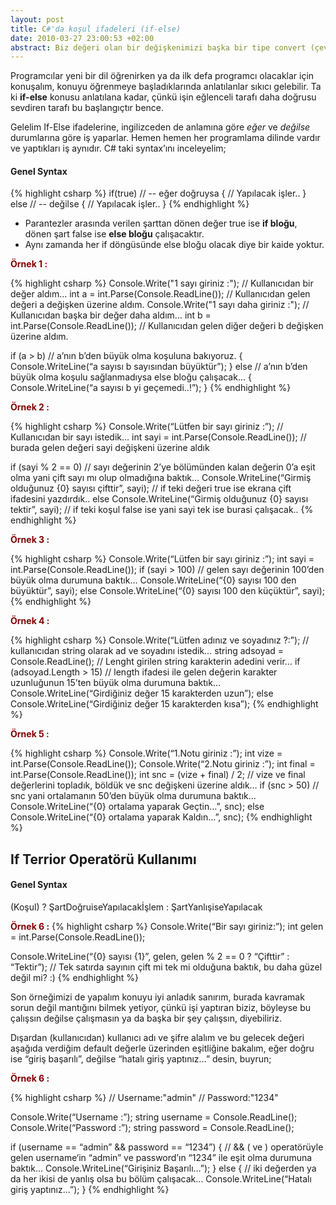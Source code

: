 ```yaml
---
layout: post
title: C#'da koşul ifadeleri (if-else)
date: 2010-03-27 23:00:53 +02:00
abstract: Biz değeri olan bir değişkenimizi başka bir tipe convert (çevirmek) etmek isteyebiliriz. Örneğin int tipinde tanımladığımız sayı değişkenimizi ihtiyacımıza göre string tipine convert edebiliriz.
---
```


Programcılar yeni bir dil öğrenirken ya da ilk defa programcı olacaklar için konuşalım, konuyu öğrenmeye başladıklarında anlatılanlar sıkıcı gelebilir. Ta ki **if-else** konusu anlatılana kadar, çünkü işin eğlenceli tarafı daha doğrusu sevdiren tarafı bu başlangıçtır bence.

Gelelim If-Else ifadelerine, ingilizceden de anlamına göre *eğer* ve *değilse* durumlarına göre iş yaparlar. Hemen hemen her programlama dilinde vardır ve yaptıkları iş aynıdır. C# taki syntax’ını inceleyelim;

#### Genel Syntax
{% highlight csharp %}
if(true) // -- eğer doğruysa
{
  // Yapılacak işler..
}
else // -- değilse
{
  // Yapılacak işler..
}
{% endhighlight %}

- Parantezler arasında verilen şarttan dönen değer true ise **if bloğu**, dönen şart false ise **else bloğu** çalışacaktır.
- Aynı zamanda her if döngüsünde else bloğu olacak diye bir kaide yoktur.

<span style="color:#800000;"><strong> Örnek 1 :</strong></span>

{% highlight csharp %}
Console.Write("1 sayı giriniz :"); // Kullanıcıdan bir değer aldım...
int a = int.Parse(Console.ReadLine()); // Kullanıcıdan gelen değeri a değişken üzerine aldım.
Console.Write("1 sayı daha giriniz :"); // Kullanıcıdan başka bir değer daha aldım...
int b = int.Parse(Console.ReadLine()); // Kullanıcıdan gelen diğer değeri b değişken üzerine aldım.

if (a > b) // a’nın b’den büyük olma koşuluna bakıyoruz.
{
  Console.WriteLine(“a sayısı b sayısından büyüktür”);
}
else // a’nın b’den büyük olma koşulu sağlanmadıysa else bloğu çalışacak...
{
  Console.WriteLine(“a sayısı b yi geçemedi..!”);
}
{% endhighlight %}

<span style="color:#800000;"><strong> Örnek 2 :</strong></span>

{% highlight csharp %}
Console.Write(“Lütfen bir sayı giriniz :”); // Kullanıcıdan bir sayı istedik…
int sayi = int.Parse(Console.ReadLine()); // burada gelen değeri sayi değişkeni üzerine aldık

if (sayi % 2 == 0) // sayı değerinin 2’ye bölümünden kalan değerin 0’a eşit olma yani çift sayı mı olup olmadığına baktık…
  Console.WriteLine(“Girmiş olduğunuz {0} sayısı çifttir”, sayi); // if teki değeri true ise ekrana çift ifadesini yazdırdık..
else
  Console.WriteLine(“Girmiş olduğunuz {0} sayısı tektir”, sayi); // if teki koşul false ise yani sayi tek ise burasi çalışacak..
{% endhighlight %}

<span style="color:#800000;"><strong> Örnek 3 :</strong></span>

{% highlight csharp %}
Console.Write(“Lütfen bir sayı giriniz :”);
int sayi = int.Parse(Console.ReadLine());
if (sayi > 100) // gelen sayı değerinin 100’den büyük olma durumuna baktık…
  Console.WriteLine(“{0} sayısı 100 den büyüktür”, sayi);
else
  Console.WriteLine(“{0} sayısı 100 den küçüktür”, sayi);
{% endhighlight %}

<span style="color:#800000;"><strong> Örnek 4 :</strong></span>

{% highlight csharp %}
Console.Write(“Lütfen adınız ve soyadınız ?:”); // kullanıcıdan string olarak ad ve soyadını istedik…
string adsoyad = Console.ReadLine();
// Lenght girilen string karakterin adedini verir…
if (adsoyad.Length > 15) // length ifadesi ile gelen değerin karakter uzunluğunun 15’ten büyük olma durumuna baktık…
  Console.WriteLine(“Girdiğiniz değer 15 karakterden uzun”);
else
  Console.WriteLine(“Girdiğiniz değer 15 karakterden kısa”);
{% endhighlight %}

<span style="color:#800000;"><strong> Örnek 5 :</strong></span>

{% highlight csharp %}
Console.Write(“1.Notu giriniz :”);
int vize = int.Parse(Console.ReadLine());
Console.Write(“2.Notu giriniz :”);
int final = int.Parse(Console.ReadLine());
int snc = (vize + final) / 2; // vize ve final değerlerini topladık, böldük ve snc değişkeni üzerine aldık…
if (snc > 50) // snc yani ortalamanın 50’den büyük olma durumuna baktık…
  Console.WriteLine(“{0} ortalama yaparak Geçtin…”, snc);
else
  Console.WriteLine(“{0} ortalama yaparak Kaldın…”, snc);
{% endhighlight %}

## If Terrior Operatörü Kullanımı

#### Genel Syntax
(Koşul) ? ŞartDoğruiseYapılacakİşlem : ŞartYanlışiseYapılacak

<span style="color:#800000;"><strong> Örnek 6 :</strong></span>
{% highlight csharp %}
Console.Write(“Bir sayı giriniz:”);
int gelen = int.Parse(Console.ReadLine());

Console.WriteLine(“{0} sayısı {1}”, gelen, gelen % 2 == 0 ? “Çifttir” : “Tektir”); // Tek satırda sayının çift mi tek mi olduğuna baktık, bu daha güzel değil mi? :)
{% endhighlight %}

Son örneğimizi de yapalım konuyu iyi anladık sanırım, burada kavramak sorun değil mantığını bilmek yetiyor, çünkü işi yaptıran biziz, böyleyse bu çalışsın değilse çalışmasın ya da başka bir şey çalışsın, diyebiliriz.

Dışardan (kullanıcıdan) kullanıcı adı ve şifre alalım ve bu gelecek değeri aşağıda verdiğim default değerle üzerinden eşitliğine bakalım, eğer doğru ise “giriş başarılı”, değilse “hatalı giriş yaptınız…” desin, buyrun;

<span style="color:#800000;"><strong> Örnek 6 :</strong></span>

{% highlight csharp %}
// Username:"admin"
// Password:"1234"

Console.Write(“Username :”);
string username = Console.ReadLine();
Console.Write(“Password :”);
string password = Console.ReadLine();

if (username == “admin” && password == “1234”)
{
  // && ( ve ) operatörüyle gelen username‘in “admin” ve password’ın “1234” ile eşit olma durumuna baktık…
  Console.WriteLine(“Girişiniz Başarılı…”);
}
else
{
  // iki değerden ya da her ikisi de yanlış olsa bu bölüm çalışacak…
  Console.WriteLine(“Hatalı giriş yaptınız…”);
}
{% endhighlight %}
